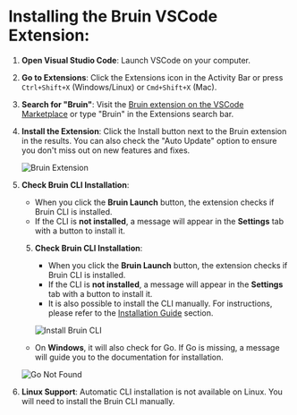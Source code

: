 # Installing the Bruin VSCode Extension:

1. **Open Visual Studio Code**: Launch VSCode on your computer.
2. **Go to Extensions**: Click the Extensions icon in the Activity Bar or press `Ctrl+Shift+X` (Windows/Linux) or `Cmd+Shift+X` (Mac).
3. **Search for "Bruin"**: Visit the [Bruin extension on the VSCode Marketplace](https://marketplace.visualstudio.com/items?itemName=bruin.bruin) or type "Bruin" in the Extensions search bar.
4. **Install the Extension**: Click the Install button next to the Bruin extension in the results. You can also check the "Auto Update" option to ensure you don't miss out on new features and fixes.

   ![Bruin Extension](../public/vscode-extension/bruin-extension.png)

5. **Check Bruin CLI Installation**:
   - When you click the **Bruin Launch** button, the extension checks if Bruin CLI is installed.
   - If the CLI is **not installed**, a message will appear in the **Settings** tab with a button to install it.
   5. **Check Bruin CLI Installation**:
      - When you click the **Bruin Launch** button, the extension checks if Bruin CLI is installed.
      - If the CLI is **not installed**, a message will appear in the **Settings** tab with a button to install it.
      - It is also possible to install the CLI manually. For instructions, please refer to the [Installation Guide](../getting-started/introduction.md) section.

      ![Install Bruin CLI](../public/vscode-extension/install-cli.png)

   - On **Windows**, it will also check for Go. If Go is missing, a message will guide you to the documentation for installation.

   ![Go Not Found](../public/vscode-extension/go-not-found.png)

6. **Linux Support**: Automatic CLI installation is not available on Linux. You will need to install the Bruin CLI manually.


